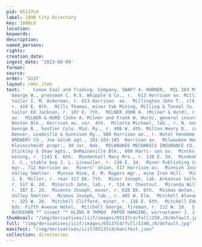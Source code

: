 ```yaml
---
pid: 05137cd
label: 1898 City Directory
key: 1898cd
location: 
keywords: 
description: 
named_persons: 
rights: 
creation_date: 
ingest_date: '2023-08-09'
format: 
source: 
order: '5137'
layout: cmhc_item
text: '   Canon Coal and Trading. Company, SWAP? 4. HORNER,  MIL 203 MIT  Milligan
  George W., pressman C. H.S. Whipple & Co., r.  613 Harrison av. Milligan William,
  tailor I. M. Ackerman, r. 613 Harrison  av.  Millington John T., clk. John J. Moynahan,
  r. 419 E. 8th.  Mills Thomas, miner Yak Mining, Milling & Tunnel Co.  Milne A. U.,
  tailor Ed Jackson, r. 107 E. 7th.  MILNER JOHN A. (Milner & Hurd), r. 17, 311 Harrison
  av.  MILNER & HURD (John A. Milner and Frank W. Hurd), general insurance, 20-21
  Boston Blk., Harrison av. cor. 4th.  Milotta Michael, lab., r. N. end Poplar.  Milton
  George B., hostler Colo. Mid. Ry., r. 406 W. 4th. Milton Henry D., commercial agt.
  Denver, Leadville & Gunnison Ry., 500 Harrison av., r. Hotel Vendome. MILWAUKEE
  BREWERY CO., Joe Golob agt., 101-103-105  Harrison av.  Milwaukee House, Mrs. Philip
  Kleinschmidt propr., 3d cor. Oak.  MILWAUKEE MECHANICS INSURANCE CO., Milwaukee,
  Stickley & Shaw agts., DeMaineville Blk., 600 Harri- son av.  Mincks William E.,
  mining, r. 2143 E. 6th.  Mindenhall Mary Mrs., r. 138 E. 3d.  Mindenhall William
  J. C., stable boy J. L. Linxwiler, r. 138 E. 3d.  Miner Publishing Co., J. A. Ide
  mgr., 712 Harrison av.  Miners’ Union, 517 Harrison av.  Minnich Joseph, wks. Arkansas
  Valley Smelter.  Minnie Mine, E. M. Rogers mgr., mine Iron Hill.  Minor Fred, baker
  J. E. Miller, r. rear 117 EK. 7th.  Minor Joseph, lab. Arkansas Valley Smelter,
  r. 517 W. 2d.  Minorich John, lab., r. 514 W. Chestnut.  Miranda William A., miner,
  r. 387 E. 2d.  Misento Joseph, miner, r. 610 EK. 6th.  Mismas Anton, lab. Arkansas
  Valley Smelter.  Mismas Joseph, lab., r. 405 W. Elm.  Mitchell Alexander, driver,
  r. 325 W. 2d.  Mitchell Clifford, miner, r. 116 E. 6th.  Mitchell Edwin, miner,
  bds. Fifth Avenue Hotel.  Mitchell George, fireman, r. 112 W. 2d.  S| ‘00 JONVUNSSY
  NUSHIHON *” sisaet "* HLINS 8 THMOd  PAPER HANGING, wirrastaeer J, J, QUI       '
thumbnail: "/img/derivatives/iiif/images/05137cd/full/250,/0/default.jpg"
full: "/img/derivatives/iiif/images/05137cd/full/1140,/0/default.jpg"
manifest: "/img/derivatives/iiif/05137cd/manifest.json"
collection: directories
---
```

